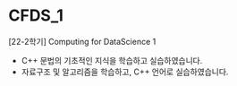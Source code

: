 # CFDS_1
[22-2학기] Computing for DataScience 1

- C++ 문법의 기초적인 지식을 학습하고 실습하였습니다.
- 자료구조 및 알고리즘을 학습하고, C++ 언어로 실습하였습니다.
